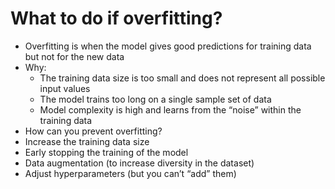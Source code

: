 # What to do if overfitting?

- Overfitting is when the model gives good predictions for training data but not for the new data
- Why:
    - The training data size is too small and does not represent all possible input values
    - The model trains too long on a single sample set of data
    - Model complexity is high and learns from the “noise” within the training data
- How can you prevent overfitting?
- Increase the training data size
- Early stopping the training of the model
- Data augmentation (to increase diversity in the dataset)
- Adjust hyperparameters (but you can’t “add” them)
